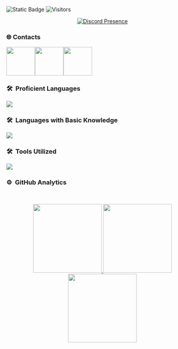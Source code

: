 ![Static Badge](https://img.shields.io/badge/6%20years-FFFFFF?logo=lua&label=developer&labelColor=%23121212&color=%23262626)
![Visitors](https://visitor-badge.laobi.icu/badge?page_id=ActualMasterOogway&right_color=%23262626&left_color=%2312121)

<div align="center">
  <a href="https://discord.com/users/820039511236411463">
    <img src="https://lanyard.cnrad.dev/api/820039511236411463" alt="Discord Presence">
  </a>
</div>

### 🌐&nbsp;Contacts

<div style="display: flex; align-items: center;">
  <a href="mailto:realmasteroogway.contact@gmail.com" target="_blank">
    <img src="https://go-skill-icons.vercel.app/api/icons?i=gmail" height="75em" width="75rem"/>
  </a>
  <a href="https://discord.com/users/820039511236411463" target="_blank">
    <img src="https://go-skill-icons.vercel.app/api/icons?i=discord" height="75em" width="75rem"/>
  </a>
  <a href="https://v3rm.net/members/derkleinetiger.6431/" target="_blank">
    <img src="https://cdn.s-studs.com/favicon.ico" height="75em" width="75rem"/>
  </a>
</div>

### 🛠 &nbsp;Proficient Languages

<p align="left"> 
  <a href="https://github.com/ActualMasterOogway">
    <img src="https://go-skill-icons.vercel.app/api/icons?i=luau,haxe,html,scss,vue,cpp,go,haxe,py,ts"> 
  </a> 
</p>

### 🛠 &nbsp;Languages with Basic Knowledge

<p align="left"> 
  <a href="https://github.com/ActualMasterOogway">
    <img src="https://go-skill-icons.vercel.app/api/icons?i=bash,cs,nodejs,js,fortran"> 
  </a> 
</p>

### 🛠 &nbsp;Tools Utilized

<p align="left"> 
  <a href="https://github.com/ActualMasterOogway">
    <img src="https://go-skill-icons.vercel.app/api/icons?i=aws,vite,git,postgres,docker,opencv,cmake,figma,stackoverflow,visualstudio,vscode,obsidian,proton,brave,premiere,illustrator,photoshop,lightroom,insomnia"> 
  </a> 
</p>

### ⚙️ &nbsp;GitHub Analytics

<br/><p align="center">
<a href="https://github.com/ActualMasterOogway">
  <img height="180em" src="http://github-profile-summary-cards.vercel.app/api/cards/profile-details?username=ActualMasterOogway&theme=github_dark"/>
  <img height="180em" src="http://github-profile-summary-cards.vercel.app/api/cards/repos-per-language?username=ActualMasterOogway&theme=github_dark"/>
  <img height="180em" src="http://github-profile-summary-cards.vercel.app/api/cards/stats?username=ActualMasterOogway&theme=github_dark"/>
</a>
</p>
